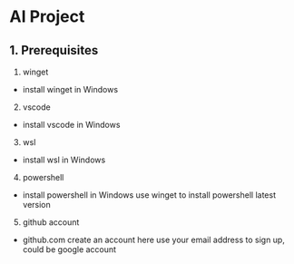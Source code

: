 # AI Project

## 1. Prerequisites
1. winget 
- install winget in Windows
2. vscode
- install vscode in Windows
3. wsl
- install wsl in Windows
4. powershell
- install powershell in Windows
   use winget to install powershell latest version
5. github account
- github.com 
  create an account here
  use your email address to sign up, could be google account
  